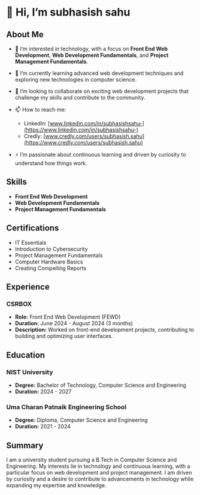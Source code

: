 # 👋 Hi, I’m subhasish sahu

## About Me
- 👀 I’m interested in technology, with a focus on **Front End Web Development**, **Web Development Fundamentals**, and **Project Management Fundamentals**.
- 🌱 I’m currently learning advanced web development techniques and exploring new technologies in computer science.
- 💞️ I’m looking to collaborate on exciting web development projects that challenge my skills and contribute to the community.
- 📫 How to reach me: 
  - LinkedIn: [www.linkedin.com/in/subhasishsahu-](https://www.linkedin.com/in/subhasishsahu-)
  - Credly: [www.credly.com/users/subhasish.sahu](https://www.credly.com/users/subhasish.sahu)
  
- ⚡ I’m passionate about continuous learning and driven by curiosity to understand how things work.

## Skills
- **Front End Web Development**
- **Web Development Fundamentals**
- **Project Management Fundamentals**

## Certifications
- IT Essentials
- Introduction to Cybersecurity
- Project Management Fundamentals
- Computer Hardware Basics
- Creating Compelling Reports

## Experience
### CSRBOX
- **Role:** Front End Web Development (FEWD)
- **Duration:** June 2024 - August 2024 (3 months)
- **Description:** Worked on front-end development projects, contributing to building and optimizing user interfaces.

## Education
### NIST University
- **Degree:** Bachelor of Technology, Computer Science and Engineering
- **Duration:** 2024 - 2027

### Uma Charan Patnaik Engineering School
- **Degree:** Diploma, Computer Science and Engineering
- **Duration:** 2021 - 2024

## Summary
I am a university student pursuing a B.Tech in Computer Science and Engineering. My interests lie in technology and continuous learning, with a particular focus on web development and project management. I am driven by curiosity and a desire to contribute to advancements in technology while expanding my expertise and knowledge.

<!---
subhasish-sahu-Git/subhasish-sahu-Git is a ✨ special ✨ repository because its `README.md` (this file) appears on your GitHub profile.
You can click the Preview link to take a look at your changes.
--->
